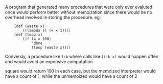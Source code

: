 A program that generated many procedures that were only ever evaluted once would
perform better without memoization since there would be no overhead involved in
storing the procedure. eg:

```
	(def (waste x)
		((lambda () (+ x 1))))
	(def (loop x)
		(if (= x 100)
			'done
			(loop (waste x))))
```

Conversly, a procedure like `fib` where calls like `(fib x)` would happen
often and would avoid an expensive computation

square would return 100 in each case, but the memoized interpreter would have
a count of 1, while the unmemoized would have a count of 2
